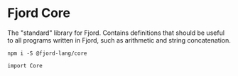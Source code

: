 # Fjord Core
The "standard" library for Fjord. Contains definitions that should be useful 
to all programs written in Fjord, such as arithmetic and string concatenation. 

    npm i -S @fjord-lang/core

    import Core
